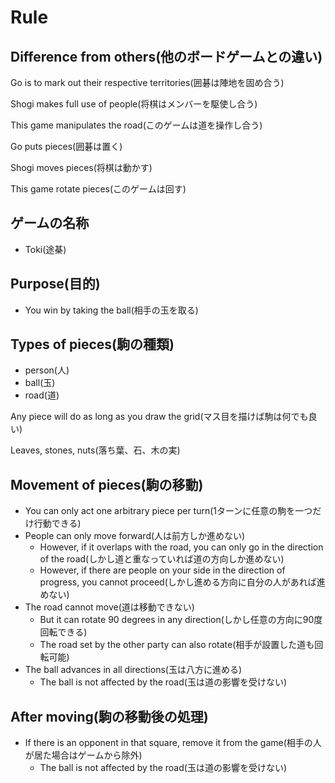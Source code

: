 # Rule
## Difference from others(他のボードゲームとの違い)
Go is to mark out their respective territories(囲碁は陣地を固め合う)

Shogi makes full use of people(将棋はメンバーを駆使し合う)

This game manipulates the road(このゲームは道を操作し合う)

Go puts pieces(囲碁は置く)

Shogi moves pieces(将棋は動かす)

This game rotate pieces(このゲームは回す)

## ゲームの名称
* Toki(途棊)

## Purpose(目的)
* You win by taking the ball(相手の玉を取る)

## Types of pieces(駒の種類)
* person(人)
* ball(玉)
* road(道)

Any piece will do as long as you draw the grid(マス目を描けば駒は何でも良い)

Leaves, stones, nuts(落ち葉、石、木の実)
                                                                                                                                                                                                                                                                                              
## Movement of pieces(駒の移動)
* You can only act one arbitrary piece per turn(1ターンに任意の駒を一つだけ行動できる)
* People can only move forward(人は前方しか進めない)
  * However, if it overlaps with the road, you can only go in the direction of the road(しかし道と重なっていれば道の方向しか進めない)
  * However, if there are people on your side in the direction of progress, you cannot proceed(しかし進める方向に自分の人があれば進めない)
* The road cannot move(道は移動できない)
  * But it can rotate 90 degrees in any direction(しかし任意の方向に90度回転できる)
  * The road set by the other party can also rotate(相手が設置した道も回転可能)
* The ball advances in all directions(玉は八方に進める)
  * The ball is not affected by the road(玉は道の影響を受けない)

## After moving(駒の移動後の処理)
* If there is an opponent in that square, remove it from the game(相手の人が居た場合はゲームから除外)
  * The ball is not affected by the road(玉は道の影響を受けない)
